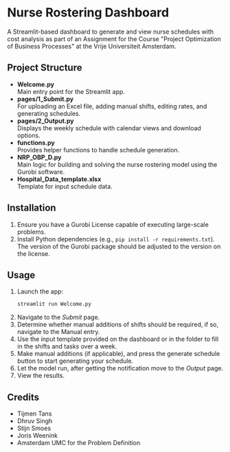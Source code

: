 # Nurse Rostering Dashboard

A Streamlit-based dashboard to generate and view nurse schedules with cost analysis as part of an Assignment for the Course "Project Optimization of Business Processes" at the Vrije Universiteit Amsterdam.

## Project Structure
- **Welcome.py**  
  Main entry point for the Streamlit app.  
- **pages/1_Submit.py**  
  For uploading an Excel file, adding manual shifts, editing rates, and generating schedules.  
- **pages/2_Output.py**  
  Displays the weekly schedule with calendar views and download options.  
- **functions.py**  
  Provides helper functions to handle schedule generation.  
- **NRP_OBP_D.py**  
  Main logic for building and solving the nurse rostering model using the Gurobi software.  
- **Hospital_Data_template.xlsx**  
  Template for input schedule data.

## Installation
1. Ensure you have a Gurobi License capable of executing large-scale problems.
2. Install Python dependencies (e.g., `pip install -r requirements.txt`). The version of the Gurobi package should be adjusted to the version on the license.

## Usage
1. Launch the app:
   ```bash or powershell
   streamlit run Welcome.py
2. Navigate to the *Submit* page.
3. Determine whether manual additions of shifts should be required, if so, navigate to the Manual entry.
4. Use the input template provided on the dashboard or in the folder to fill in the shifts and tasks over a week.
5. Make manual additions (if applicable), and press the generate schedule button to start generating your schedule.
6. Let the model run, after getting the notification move to the *Output* page.
7. View the results.

## Credits
- Tijmen Tans
- Dhruv Singh
- Stijn Smoes
- Joris Weenink
- Amsterdam UMC for the Problem Definition
